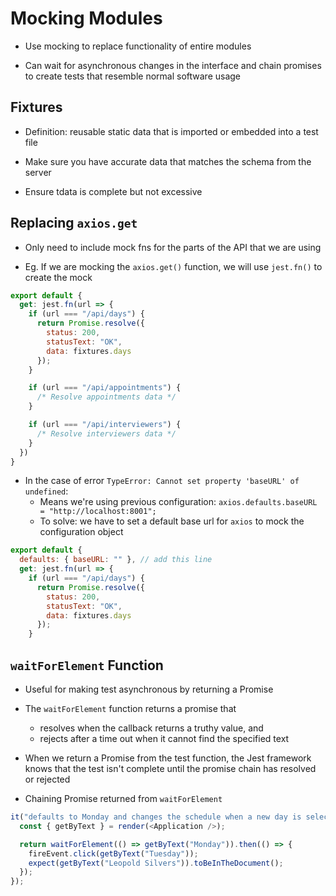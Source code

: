 # Mocking Modules

* Use mocking to replace functionality of entire modules

* Can wait for asynchronous changes in the interface and chain promises to create tests that resemble normal software usage

## Fixtures

* Definition: reusable static data that is imported or embedded into a test file

* Make sure you have accurate data that matches the schema from the server

* Ensure tdata is complete but not excessive

## Replacing `axios.get`

* Only need to include mock fns for the parts of the API that we are using

* Eg. If we are mocking the `axios.get()` function, we will use `jest.fn()` to create the mock
```javascript
export default {
  get: jest.fn(url => {
    if (url === "/api/days") {
      return Promise.resolve({
        status: 200,
        statusText: "OK",
        data: fixtures.days
      });
    }

    if (url === "/api/appointments") {
      /* Resolve appointments data */
    }

    if (url === "/api/interviewers") {
      /* Resolve interviewers data */
    }
  })
}
```

* In the case of error `TypeError: Cannot set property 'baseURL' of undefined`:
  * Means we're using previous configuration: `axios.defaults.baseURL = "http://localhost:8001";`
  * To solve: we have to set a default base url for `axios` to mock the configuration object

```javascript
export default {
  defaults: { baseURL: "" }, // add this line
  get: jest.fn(url => {
    if (url === "/api/days") {
      return Promise.resolve({
        status: 200,
        statusText: "OK",
        data: fixtures.days
      });
    }
```

## `waitForElement` Function

* Useful for making test asynchronous by returning a Promise

* The `waitForElement` function returns a promise that
  * resolves when the callback returns a truthy value, and
  * rejects after a time out when it cannot find the specified text

* When we return a Promise from the test function, the Jest framework knows that the test isn't complete until the promise chain has resolved or rejected

* Chaining Promise returned from `waitForElement`

```javascript
it("defaults to Monday and changes the schedule when a new day is selected", () => {
  const { getByText } = render(<Application />);

  return waitForElement(() => getByText("Monday")).then(() => {
    fireEvent.click(getByText("Tuesday"));
    expect(getByText("Leopold Silvers")).toBeInTheDocument();
  });
});
```
